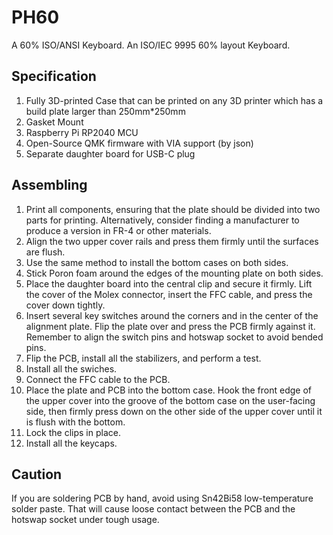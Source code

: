 # PH60
A 60% ISO/ANSI Keyboard.
An ISO/IEC 9995 60% layout Keyboard.

## Specification

1. Fully 3D-printed Case that can be printed on any 3D printer which has a build plate larger than 250mm*250mm
2. Gasket Mount
3. Raspberry Pi RP2040 MCU
4. Open-Source QMK firmware with VIA support (by json)
5. Separate daughter board for USB-C plug

## Assembling

1. Print all components, ensuring that the plate should be divided into two parts for printing. Alternatively, consider finding a manufacturer to produce a version in FR-4 or other materials.
2. Align the two upper cover rails and press them firmly until the surfaces are flush.
3. Use the same method to install the bottom cases on both sides.
4. Stick Poron foam around the edges of the mounting plate on both sides.
5. Place the daughter board into the central clip and secure it firmly. Lift the cover of the Molex connector, insert the FFC cable, and press the cover down tightly.
6. Insert several key switches around the corners and in the center of the alignment plate. Flip the plate over and press the PCB firmly against it. Remember to align the switch pins and hotswap socket to avoid bended pins.
7. Flip the PCB, install all the stabilizers, and perform a test.
8. Install all the swiches.
9. Connect the FFC cable to the PCB.
10. Place the plate and PCB into the bottom case. Hook the front edge of the upper cover into the groove of the bottom case on the user-facing side, then firmly press down on the other side of the upper cover until it is flush with the bottom.
11. Lock the clips in place.
12. Install all the keycaps.

## Caution

If you are soldering PCB by hand, avoid using Sn42Bi58 low-temperature solder paste. That will cause loose contact between the PCB and the hotswap socket under tough usage.
